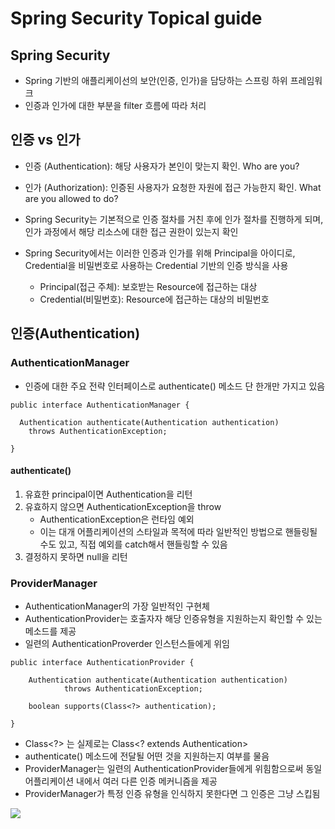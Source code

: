 # Spring Security Topical guide

## Spring Security
- Spring 기반의 애플리케이선의 보안(인증, 인가)을 담당하는 스프링 하위 프레임워크
- 인증과 인가에 대한 부분을 filter 흐름에 따라 처리

## 인증 vs 인가
- 인증 (Authentication): 해당 사용자가 본인이 맞는지 확인. Who are you?
- 인가 (Authorization): 인증된 사용자가 요청한 자원에 접근 가능한지 확인. What are you allowed to do?

- Spring Security는 기본적으로 인증 절차를 거친 후에 인가 절차를 진행하게 되며, 인가 과정에서 해당 리소스에 대한 접근 권한이 있는지 확인
- Spring Security에서는 이러한 인증과 인가를 위해 Principal을 아이디로, Credential을 비밀번호로 사용하는 Credential 기반의 인증 방식을 사용
    - Principal(접근 주체): 보호받는 Resource에 접근하는 대상
    - Credential(비밀번호): Resource에 접근하는 대상의 비밀번호
    

## 인증(Authentication)
### AuthenticationManager
- 인증에 대한 주요 전략 인터페이스로 authenticate() 메소드 단 한개만 가지고 있음
```
public interface AuthenticationManager {

  Authentication authenticate(Authentication authentication)
    throws AuthenticationException;

}
```

#### authenticate()
1) 유효한 principal이면 Authentication을 리턴
2) 유효하지 않으면 AuthenticationException을 throw
    - AuthenticationException은 런타임 예외
    - 이는 대개 어플리케이션의 스타일과 목적에 따라 일반적인 방법으로 핸들링될 수도 있고, 직접 예외를 catch해서 핸들링할 수 있음
3) 결정하지 못하면 null을 리턴

### ProviderManager
- AuthenticationManager의 가장 일반적인 구현체
- AuthenticationProvider는 호출자자 해당 인증유형을 지원하는지 확인할 수 있는 메소드를 제공
- 일련의 AuthenticationProverder 인스턴스들에게 위임
```
public interface AuthenticationProvider {

	Authentication authenticate(Authentication authentication)
			throws AuthenticationException;

	boolean supports(Class<?> authentication);

}
```
- Class<?> 는 실제로는 Class<? extends Authentication>
- authenticate() 메소드에 전달될 어떤 것을 지원하는지 여부를 물음
- ProviderManager는 일련의 AuthenticationProvider들에게 위힘함으로써 동일 어플리케이션 내에서 여러 다른 인증 메커니즘을 제공
- ProviderManager가 특정 인증 유형을 인식하지 못한다면 그 인증은 그냥 스킵됨

<img src="https://t1.daumcdn.net/cfile/tistory/2206624D5935160D2C">
